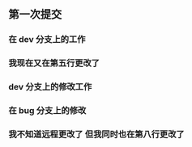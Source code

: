## 第一次提交

### 在 dev 分支上的工作

### 我现在又在第五行更改了
### dev 分支上的修改工作

### 在 bug 分支上的修改

### 我不知道远程更改了 但我同时也在第八行更改了
